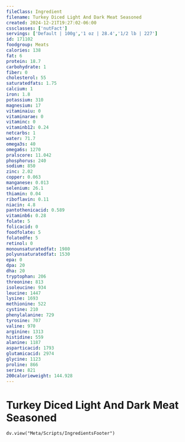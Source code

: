 ```yaml
---
fileClass: Ingredient
filename: Turkey Diced Light And Dark Meat Seasoned
created: 2024-12-21T19:27:02-06:00
cssclasses: ['nutFact']
servings: ['Default | 100g','1 oz | 28.4','1/2 lb | 227']
id: 171102
foodgroup: Meats
calories: 138
fat: 6
protein: 18.7
carbohydrate: 1
fiber: 0
cholesterol: 55
saturatedfats: 1.75
calcium: 1
iron: 1.8
potassium: 310
magnesium: 17
vitaminaiu: 0
vitaminarae: 0
vitaminc: 0
vitaminb12: 0.24
netcarbs: 1
water: 71.7
omega3s: 40
omega6s: 1270
pralscore: 11.042
phosphorus: 240
sodium: 850
zinc: 2.02
copper: 0.063
manganese: 0.013
selenium: 26.1
thiamin: 0.04
riboflavin: 0.11
niacin: 4.8
pantothenicacid: 0.589
vitaminb6: 0.28
folate: 5
folicacid: 0
foodfolate: 5
folatedfe: 5
retinol: 0
monounsaturatedfat: 1980
polyunsaturatedfat: 1530
epa: 0
dpa: 20
dha: 20
tryptophan: 206
threonine: 813
isoleucine: 934
leucine: 1447
lysine: 1693
methionine: 522
cystine: 210
phenylalanine: 729
tyrosine: 707
valine: 970
arginine: 1313
histidine: 559
alanine: 1187
asparticacid: 1793
glutamicacid: 2974
glycine: 1123
proline: 866
serine: 821
200calorieweight: 144.928
---
```


# Turkey Diced Light And Dark Meat Seasoned

```dataviewjs
dv.view("Meta/Scripts/IngredientsFooter")
```